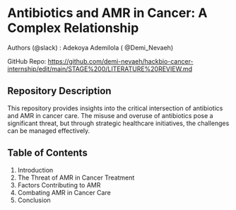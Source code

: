 # Antibiotics and AMR in Cancer: A Complex Relationship

Authors (@slack) : Adekoya Ademilola ( @Demi_Nevaeh)

GitHub Repo: https://github.com/demi-nevaeh/hackbio-cancer-internship/edit/main/STAGE%200/LITERATURE%20REVIEW.md

## Repository Description
This repository provides insights into the critical intersection of antibiotics and AMR in cancer care. The misuse and overuse of antibiotics pose a significant threat, but through strategic healthcare initiatives, the challenges can be managed effectively.

## Table of Contents
1. Introduction
2. The Threat of AMR in Cancer Treatment
3. Factors Contributing to AMR
4. Combating AMR in Cancer Care
5. Conclusion
